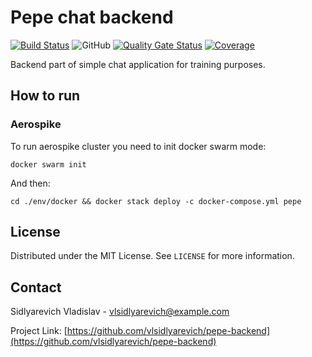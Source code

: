 # Pepe chat backend
[![Build Status](https://travis-ci.com/vlsidlyarevich/pepe-backend.svg?branch=main)](https://travis-ci.com/vlsidlyarevich/pepe-backend)
![GitHub](https://img.shields.io/github/license/vlsidlyarevich/pepe-backend)
[![Quality Gate Status](https://sonarcloud.io/api/project_badges/measure?project=vlsidlyarevich_pepe-backend&metric=alert_status)](https://sonarcloud.io/dashboard?id=vlsidlyarevich_pepe-backend)
[![Coverage](https://sonarcloud.io/api/project_badges/measure?project=vlsidlyarevich_pepe-backend&metric=coverage)](https://sonarcloud.io/dashboard?id=vlsidlyarevich_pepe-backend)

Backend part of simple chat application for training purposes. 

<!-- PREREQUISITES -->


<!-- HOW TO RUN -->
## How to run
### Aerospike
To run aerospike cluster you need to init docker swarm mode:
```console
docker swarm init
```
And then:
```console
cd ./env/docker && docker stack deploy -c docker-compose.yml pepe
```


<!-- LICENSE -->
## License

Distributed under the MIT License. See `LICENSE` for more information.


<!-- CONTACT -->
## Contact

Sidlyarevich Vladislav - vlsidlyarevich@example.com

Project Link: [https://github.com/vlsidlyarevich/pepe-backend](https://github.com/vlsidlyarevich/pepe-backend)